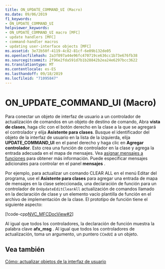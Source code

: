```yaml
---
title: ON_UPDATE_COMMAND_UI (Macro)
ms.date: 09/06/2019
f1_keywords:
- ON_UPDATE_COMMAND_UI
helpviewer_keywords:
- ON_UPDATE_COMMAND_UI macro [MFC]
- update handlers [MFC]
- command-handler macros
- updating user-interface objects [MFC]
ms.assetid: 3e72b50f-4119-4c82-81cf-6e09b132de05
ms.openlocfilehash: 2a3f097a44e96fc470719ce636cc1b73e676fb38
ms.sourcegitcommit: 2f96e2fda591d7b1b28842b2ea24e6297bcc3622
ms.translationtype: MT
ms.contentlocale: es-ES
ms.lasthandoff: 09/18/2019
ms.locfileid: "71095847"
---
```

# <a name="on_update_command_ui-macro"></a>ON_UPDATE_COMMAND_UI (Macro)

Para conectar un objeto de interfaz de usuario a un controlador de actualización de comandos en un objeto de destino de comando, Abra **vista de clases**, haga clic con el botón derecho en la clase a la que se agregará el controlador y elija **Asistente para clases**. Busque el identificador del objeto de la interfaz de usuario en la lista de la izquierda, elija **UPDATE_COMMAND_UI** en el panel derecho y haga clic en **Agregar controlador**. Esto crea una función de controlador en la clase y agrega la entrada adecuada en el mapa de mensajes. Vea [asignar mensajes a funciones](../mfc/reference/mapping-messages-to-functions.md) para obtener más información. Puede especificar mensajes adicionales para controlar en el panel **mensajes** .

Por ejemplo, para actualizar un comando CLEAR ALL en el menú Editar del programa, use el **Asistente para clases** para agregar una entrada de mapa de mensajes en la clase seleccionada, una declaración de función para un controlador de `OnUpdateEditClearAll` actualización de comandos llamado en la declaración de clase y un elemento vacío plantilla de función en el archivo de implementación de la clase. El prototipo de función tiene el siguiente aspecto:

[!code-cpp[NVC_MFCDocView#2](../mfc/codesnippet/cpp/on-update-command-ui-macro_1.h)]

Al igual que todos los controladores, la declaración de función muestra la palabra clave **afx_msg** . Al igual que todos los controladores de actualización, toma un argumento, un puntero `CCmdUI` a un objeto.

## <a name="see-also"></a>Vea también

[Cómo: actualizar objetos de la interfaz de usuario](../mfc/how-to-update-user-interface-objects.md)
